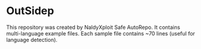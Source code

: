# OutSidep

This repository was created by NaldyXploit Safe AutoRepo.
It contains multi-language example files. Each sample file contains ~70 lines (useful for language detection).
